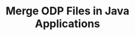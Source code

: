 ---
############################# Static ############################
layout: "autogen"
draft: false
path: "merger/java/odp/"
otherformats: PDF BMP CSV DOC DOCM DOCX DOT DOTM DOTX EPUB Excel HTML Image MHT MHTML ODS ODT OTP OTT PDF PNG POTM POTX PPS PPSM PPSX PPT PPTM PPTX PS RTF TEX TIF TIFF TSV TXT VDX Visio VSDM VSDX VSSX VSSM VSTM VSTX VSX VTX Web Word Worksheet XLAM XLS XLSB XLSM XLSX XLT XLTM XLTX XPS 

############################# Head ############################
head_title: "Merge ODP Files via Java & J2SE Documents Merger API"
head_description: "Merge multiple ODP files into a single file using Java documents merger API with all data, style and formatting as the source documents."

############################# Header ############################
title: "Merge ODP Files in Java Applications"
description: "Merge multiple ODP files into a single file using Java documents merger API. Merge selected pages or page ranges from various source documents into a single resultant document with all data, style and formatting as the source documents."

############################# SubMenu ############################
submenu:
    enable: true

############################# About ############################
about:
    enable: true
    title: "GroupDocs.Merger for Java API"
    content: |
        GroupDocs.Merger for Java library offers a simple solution to safely merge & split between a wide range of document formats including PDF, Microsoft Office (Word, Excel, PowerPoint, OneNote), OpenDocument, HTML, images and many others within .NET applications. By adding just a few lines of the code, perform several document operations such as move, remove, rotate, swap, extract or change the orientation of pages within the documents. The documents merging API also supports previewing document pages as an image to analyse the document structure, formatting and content on the page.
        
        GroupDocs.Merger APIs are well supported on all major operating systems and Java versions including J2SE 7.0 (1.7), J2SE 8.0 (1.8) and Java 10.

############################# Steps ############################
steps:
    enable: true
    title_left: "Merge Two or More ODP Files in Java"
    content_left: |
        [GroupDocs.Merger](https://products.groupdocs.com/merger/java/) makes it easy for Java developers to merge multiple ODP files by implementing a few easy steps.

        *   Create an instance of **Merger** class and load ODP file.
        *   Call **Join** method of **Merger** class instance and load another ODP file.
        *   Call **Save** method of **Merger** class instance to save the merged document.
        
    title_right: "System Requirements"
    content_right: |
        Before executing the code example below, please make sure that you have the following prerequisites installed on your system.

        *   Operating Systems: Microsoft Windows, Linux, MacOS
        *   Development Environments: NetBeans, IntelliJ IDEA, Eclipse
        *   Frameworks: Java 7 (1.7) and above
        *   Download the latest version of GroupDocs.Merger for Java from [Maven](https://repository.groupdocs.com/webapp/#/artifacts/browse/tree/General/repo/com/groupdocs/groupdocs-merger)
        
    code: |
        ```cs
        // Merge ODP files using GroupDocs.Merger API
        // Instantiate Merger with input ODP document
        Merger merger = new Merger("input_1.odp"))
          {
            // Call Join method of Merger class instance and pass second source document path
            merger.Join("input_2.odp");
            
            // Call Save method of Merger class instance to save merged document
            merger.Save("merged-file.odp");
          }
        ```
        

demos:
    enable: true
        

about_formats:
    enable: true


more_formats:
    enable: true


back_to_top:
    enable: true
---